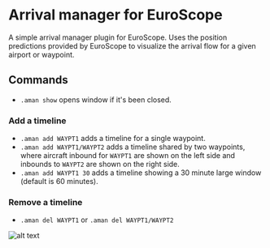 # Arrival manager for EuroScope 
A simple arrival manager plugin for EuroScope. Uses the position predictions provided by EuroScope to visualize the arrival flow for a given airport or waypoint.

## Commands
* `.aman show` opens window if it's been closed.

### Add a timeline
* `.aman add WAYPT1` adds a timeline for a single waypoint.
* `.aman add WAYPT1/WAYPT2` adds a timeline shared by two waypoints, where aircraft inbound for `WAYPT1` are shown on the left side and inbounds to `WAYPT2` are shown on the right side.
* `.aman add WAYPT1 30` adds a timeline showing a 30 minute large window (default is 60 minutes).

### Remove a timeline
* `.aman del WAYPT1` or `.aman del WAYPT1/WAYPT2`
 
![alt text](https://i.gyazo.com/307103c8a24ecec491e2709dfdf86087.png)
